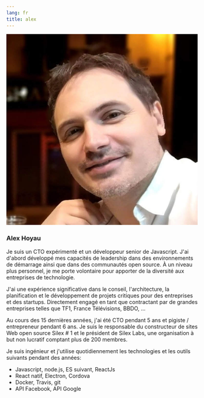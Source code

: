 ```yaml
---
lang: fr
title: alex
---
```

![Alex Hoyau](assets/alex.jpg)

### Alex Hoyau

Je suis un CTO expérimenté et un développeur senior de Javascript. J'ai d'abord développé mes capacités de leadership dans des environnements de démarrage ainsi que dans des communautés open source. À un niveau plus personnel, je me porte volontaire pour apporter de la diversité aux entreprises de technologie.

J'ai une expérience significative dans le conseil, l'architecture, la planification et le développement de projets critiques pour des entreprises et des startups. Directement engagé en tant que contractant par de grandes entreprises telles que TF1, France Télévisions, BBDO, ...

Au cours des 15 dernières années, j'ai été CTO pendant 5 ans et pigiste / entrepreneur pendant 6 ans. Je suis le responsable du constructeur de sites Web open source Silex # 1 et le président de Silex Labs, une organisation à but non lucratif comptant plus de 200 membres.

Je suis ingénieur et j'utilise quotidiennement les technologies et les outils suivants pendant des années:

* Javascript, node.js, ES suivant, ReactJs
* React natif, Electron, Cordova
* Docker, Travis, git
* API Facebook, API Google

